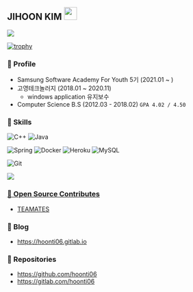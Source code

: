 ## JIHOON KIM  <img src="https://raw.githubusercontent.com/MartinHeinz/MartinHeinz/master/wave.gif" width="30px">


![](https://github-readme-stats.vercel.app/api?username=hoonti06&show_icons=true)


[![trophy](https://github-profile-trophy.vercel.app/?username=hoonti06)](https://github.com/ryo-ma/github-profile-trophy)

<p align="left">
  

  
</p>

### 🎈 Profile 

* Samsung Software Academy For Youth 5기 (2021.01 ~ )
* 고영테크놀러지 (2018.01 ~ 2020.11)
  * windows application 유지보수
* Computer Science B.S (2012.03 - 2018.02) `GPA 4.02 / 4.50`
  
  

### 🧩 Skills 

  <p>
    <p>
      <img alt="C++" src="https://img.shields.io/badge/C++-blue.svg?style=flat-square&logo=c%2B%2B&logoColor=white" />
      <img alt="Java" src="https://img.shields.io/badge/-Java-007396?style=flat-square&logo=java&logoColor=white" />
    </p>
    <p>
      <img alt="Spring" src="https://img.shields.io/badge/-Spring-6DB33F?style=flat-square&logo=Spring&logoColor=white" />
      <img alt="Docker" src="https://img.shields.io/badge/-Docker-46a2f1?style=flat-square&logo=docker&logoColor=white" />
      <img alt="Heroku" src="https://img.shields.io/badge/-Heroku-430098?style=flat-square&logo=heroku&logoColor=white" />
      <img alt="MySQL"  src="https://img.shields.io/badge/-MySQL-F29111?style=flat-square&logo=MySQL&logoColor=white" />
    </p>
    <p>
      <img alt="Git" src="https://img.shields.io/badge/-Git-F05032?style=flat-square&logo=git&logoColor=white" />
    </p>
    <p>
      <a href="https://solved.ac/hoonti06">
        <img src="http://mazassumnida.wtf/api/mini/generate_badge?boj=hoonti06">
    </p>
  </p>

  
### 🤝 Open Source Contributes
* [TEAMATES](https://github.com/TEAMMATES/teammates)

  
### 📝 Blog
* https://hoonti06.gitlab.io

  
### 💾 Repositories
* https://github.com/hoonti06
* https://gitlab.com/hoonti06
  


<!--
**hoonti06/hoonti06** is a ✨ _special_ ✨ repository because its `README.md` (this file) appears on your GitHub profile.

Here are some ideas to get you started:

- 🔭 I’m currently working on ...
- 🌱 I’m currently learning ...
- 👯 I’m looking to collaborate on ...
- 🤔 I’m looking for help with ...
- 💬 Ask me about ...
- 📫 How to reach me: ...
- 😄 Pronouns: ...
- ⚡ Fun fact: ...
-->
